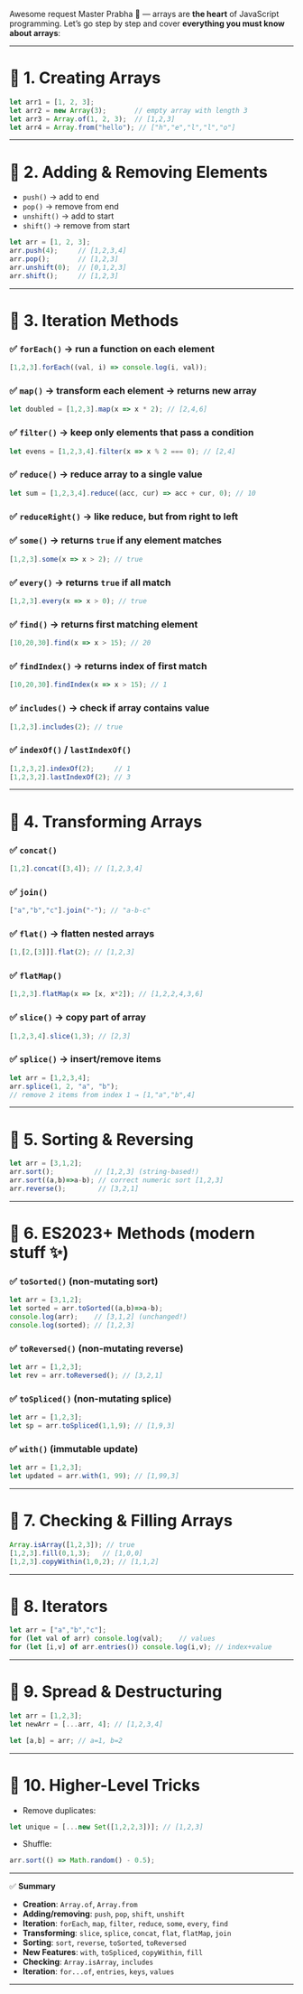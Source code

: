 Awesome request Master Prabha 👑 — arrays are **the heart** of JavaScript programming.
Let’s go step by step and cover **everything you must know about arrays**:

---

# 🔹 1. Creating Arrays

```js
let arr1 = [1, 2, 3];
let arr2 = new Array(3);       // empty array with length 3
let arr3 = Array.of(1, 2, 3);  // [1,2,3]
let arr4 = Array.from("hello"); // ["h","e","l","l","o"]
```

---

# 🔹 2. Adding & Removing Elements

* `push()` → add to end
* `pop()` → remove from end
* `unshift()` → add to start
* `shift()` → remove from start

```js
let arr = [1, 2, 3];
arr.push(4);     // [1,2,3,4]
arr.pop();       // [1,2,3]
arr.unshift(0);  // [0,1,2,3]
arr.shift();     // [1,2,3]
```

---

# 🔹 3. Iteration Methods

### ✅ `forEach()` → run a function on each element

```js
[1,2,3].forEach((val, i) => console.log(i, val));
```

### ✅ `map()` → transform each element → returns **new array**

```js
let doubled = [1,2,3].map(x => x * 2); // [2,4,6]
```

### ✅ `filter()` → keep only elements that pass a condition

```js
let evens = [1,2,3,4].filter(x => x % 2 === 0); // [2,4]
```

### ✅ `reduce()` → reduce array to a single value

```js
let sum = [1,2,3,4].reduce((acc, cur) => acc + cur, 0); // 10
```

### ✅ `reduceRight()` → like reduce, but from right to left

### ✅ `some()` → returns `true` if **any** element matches

```js
[1,2,3].some(x => x > 2); // true
```

### ✅ `every()` → returns `true` if **all** match

```js
[1,2,3].every(x => x > 0); // true
```

### ✅ `find()` → returns first matching element

```js
[10,20,30].find(x => x > 15); // 20
```

### ✅ `findIndex()` → returns index of first match

```js
[10,20,30].findIndex(x => x > 15); // 1
```

### ✅ `includes()` → check if array contains value

```js
[1,2,3].includes(2); // true
```

### ✅ `indexOf()` / `lastIndexOf()`

```js
[1,2,3,2].indexOf(2);     // 1
[1,2,3,2].lastIndexOf(2); // 3
```

---

# 🔹 4. Transforming Arrays

### ✅ `concat()`

```js
[1,2].concat([3,4]); // [1,2,3,4]
```

### ✅ `join()`

```js
["a","b","c"].join("-"); // "a-b-c"
```

### ✅ `flat()` → flatten nested arrays

```js
[1,[2,[3]]].flat(2); // [1,2,3]
```

### ✅ `flatMap()`

```js
[1,2,3].flatMap(x => [x, x*2]); // [1,2,2,4,3,6]
```

### ✅ `slice()` → copy part of array

```js
[1,2,3,4].slice(1,3); // [2,3]
```

### ✅ `splice()` → insert/remove items

```js
let arr = [1,2,3,4];
arr.splice(1, 2, "a", "b"); 
// remove 2 items from index 1 → [1,"a","b",4]
```

---

# 🔹 5. Sorting & Reversing

```js
let arr = [3,1,2];
arr.sort();          // [1,2,3] (string-based!)
arr.sort((a,b)=>a-b); // correct numeric sort [1,2,3]
arr.reverse();        // [3,2,1]
```

---

# 🔹 6. ES2023+ Methods (modern stuff ✨)

### ✅ `toSorted()` (non-mutating sort)

```js
let arr = [3,1,2];
let sorted = arr.toSorted((a,b)=>a-b);
console.log(arr);    // [3,1,2] (unchanged!)
console.log(sorted); // [1,2,3]
```

### ✅ `toReversed()` (non-mutating reverse)

```js
let arr = [1,2,3];
let rev = arr.toReversed(); // [3,2,1]
```

### ✅ `toSpliced()` (non-mutating splice)

```js
let arr = [1,2,3];
let sp = arr.toSpliced(1,1,9); // [1,9,3]
```

### ✅ `with()` (immutable update)

```js
let arr = [1,2,3];
let updated = arr.with(1, 99); // [1,99,3]
```

---

# 🔹 7. Checking & Filling Arrays

```js
Array.isArray([1,2,3]); // true
[1,2,3].fill(0,1,3);   // [1,0,0]
[1,2,3].copyWithin(1,0,2); // [1,1,2]
```

---

# 🔹 8. Iterators

```js
let arr = ["a","b","c"];
for (let val of arr) console.log(val);    // values
for (let [i,v] of arr.entries()) console.log(i,v); // index+value
```

---

# 🔹 9. Spread & Destructuring

```js
let arr = [1,2,3];
let newArr = [...arr, 4]; // [1,2,3,4]

let [a,b] = arr; // a=1, b=2
```

---

# 🔹 10. Higher-Level Tricks

* Remove duplicates:

```js
let unique = [...new Set([1,2,2,3])]; // [1,2,3]
```

* Shuffle:

```js
arr.sort(() => Math.random() - 0.5);
```

---

✅ **Summary**

* **Creation**: `Array.of`, `Array.from`
* **Adding/removing**: `push`, `pop`, `shift`, `unshift`
* **Iteration**: `forEach`, `map`, `filter`, `reduce`, `some`, `every`, `find`
* **Transforming**: `slice`, `splice`, `concat`, `flat`, `flatMap`, `join`
* **Sorting**: `sort`, `reverse`, `toSorted`, `toReversed`
* **New Features**: `with`, `toSpliced`, `copyWithin`, `fill`
* **Checking**: `Array.isArray`, `includes`
* **Iteration**: `for...of`, `entries`, `keys`, `values`

---

